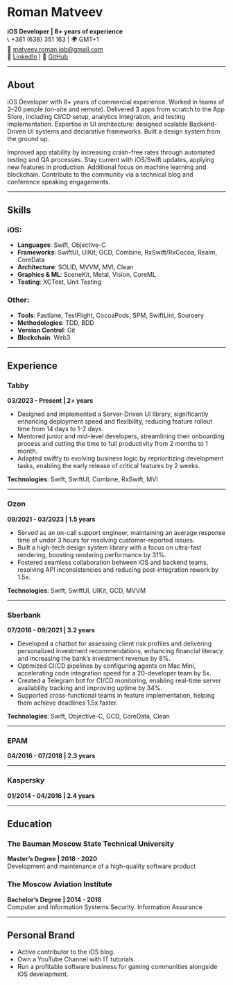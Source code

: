 # Roman Matveev

**iOS Developer | 8+ years of experience**  
📞 +381 (638) 351 163 | 🌍 GMT+1  
📧 matveev.roman.job@gmail.com  
🔗 [LinkedIn](#) | 🔗 [GitHub](#)

---

## About

iOS Developer with 8+ years of commercial experience. Worked in teams of 2–20 people (on-site and remote). Delivered 3 apps from scratch to the App Store, including CI/CD setup, analytics integration, and testing implementation. Expertise in UI architecture: designed scalable Backend-Driven UI systems and declarative frameworks. Built a design system from the ground up.

Improved app stability by increasing crash-free rates through automated testing and QA processes. Stay current with iOS/Swift updates, applying new features in production. Additional focus on machine learning and blockchain. Contribute to the community via a technical blog and conference speaking engagements.

---

## Skills

### iOS:
- **Languages**: Swift, Objective-C  
- **Frameworks**: SwiftUI, UIKit, GCD, Combine, RxSwift/RxCocoa, Realm, CoreData  
- **Architecture**: SOLID, MVVM, MVI, Clean  
- **Graphics & ML**: SceneKit, Metal, Vision, CoreML  
- **Testing**: XCTest, Unit Testing  

### Other:
- **Tools**: Fastlane, TestFlight, CocoaPods, SPM, SwiftLint, Souroery  
- **Methodologies**: TDD, BDD  
- **Version Control**: Git  
- **Blockchain**: Web3  

---

## Experience

### **Tabby**  
**03/2023 - Present | 2+ years**  
- Designed and implemented a Server-Driven UI library, significantly enhancing deployment speed and flexibility, reducing feature rollout time from 14 days to 1-2 days.  
- Mentored junior and mid-level developers, streamlining their onboarding process and cutting the time to full productivity from 2 months to 1 month.  
- Adapted swiftly to evolving business logic by reprioritizing development tasks, enabling the early release of critical features by 2 weeks.  

**Technologies**: Swift, SwiftUI, Combine, RxSwift, MVI  

---

### **Ozon**  
**09/2021 - 03/2023 | 1.5 years**  
- Served as an on-call support engineer, maintaining an average response time of under 3 hours for resolving customer-reported issues.  
- Built a high-tech design system library with a focus on ultra-fast rendering, boosting rendering performance by 31%.  
- Fostered seamless collaboration between iOS and backend teams, resolving API inconsistencies and reducing post-integration rework by 1.5x.  

**Technologies**: Swift, SwiftUI, UIKit, GCD, MVVM  

---

### **Sberbank**  
**07/2018 - 09/2021 | 3.2 years**  
- Developed a chatbot for assessing client risk profiles and delivering personalized investment recommendations, enhancing financial literacy and increasing the bank’s investment revenue by 8%.  
- Optimized CI/CD pipelines by configuring agents on Mac Mini, accelerating code integration speed for a 20-developer team by 5x.  
- Created a Telegram bot for CI/CD monitoring, enabling real-time server availability tracking and improving uptime by 34%.  
- Supported cross-functional teams in feature implementation, helping them achieve deadlines 1.5x faster.  

**Technologies**: Swift, Objective-C, GCD, CoreData, Clean  

---

### **EPAM**  
**04/2016 - 07/2018 | 2.3 years**  

---

### **Kaspersky**  
**01/2014 - 04/2016 | 2.4 years**  

---

## Education

### **The Bauman Moscow State Technical University**  
**Master’s Degree | 2018 - 2020**  
Development and maintenance of a high-quality software product  

### **The Moscow Aviation Institute**  
**Bachelor’s Degree | 2014 - 2018**  
Computer and Information Systems Security. Information Assurance  

---

## Personal Brand

- Active contributor to the iOS blog.  
- Own a YouTube Channel with IT tutorials.  
- Run a profitable software business for gaming communities alongside iOS development.  
